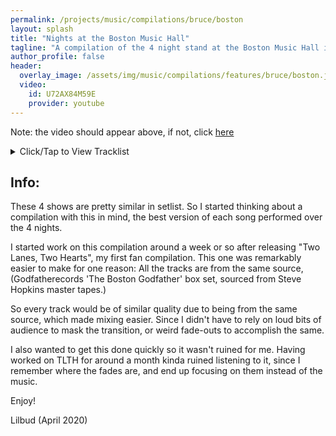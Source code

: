 ```yaml
---
permalink: /projects/music/compilations/bruce/boston
layout: splash
title: "Nights at the Boston Music Hall"
tagline: "A compilation of the 4 night stand at the Boston Music Hall in March of 1977 (Released April 2020)"
author_profile: false
header:
  overlay_image: /assets/img/music/compilations/features/bruce/boston.jpg
  video:
    id: U72AX84M59E
    provider: youtube
---
```


Note: the video should appear above, if not, click [here](https://www.youtube.com/watch?v=U72AX84M59E)

<details>
<summary>Click/Tap to View Tracklist</summary>
<pre>
<code>
Disc 1:
01 - Night - (March 22, 1977)
02 - Don't Look Back - (March 22, 1977)
03 - Spirit In The Night - (March 22, 1977)
04 - It's My Life - (March 22, 1977)
05 - Incident On 57th Street - (March 25, 1977)
06 - Thunder Road - (March 23, 1977)
07 - Mona - She's The One - (March 24, 1977)

Disc 2:
01 - Tenth Avenue Freeze-Out - (March 24, 1977)
02 - Action In The Streets - (March 22, 1977)
03 - Growin' Up - (March 23, 1977)
04 - It's Hard To Be A Saint In The City - (March 25, 1977)
05 - Backstreets - (March 25, 1977)
06 - Jungleland - (March 23, 1977)
07 - Rosalita (Come Out Tonight) - (March 25, 1977)

Disc 3:
01 - Born To Run - (March 23, 1977)
02 - The Promise - (March 22, 1977)
03 - Quarter To Three - (March 22, 1977)
04 - Little Latin Lupe Lu - (March 25, 1977)
05 - You Can't Sit Down - (March 25, 1977)
06 - (Your Love Keeps Lifting Me) Higher And Higher - (March 25, 1977)
</code>
</pre>
</details>

## Info:

These 4 shows are pretty similar in setlist. So I started thinking about a compilation with this in mind, the best version of each song performed over the 4 nights.

I started work on this compilation around a week or so after releasing "Two Lanes, Two Hearts", my first fan compilation. This one was remarkably easier to make for one reason: All the tracks are from the same source, (Godfatherecords 'The Boston Godfather' box set, sourced from Steve Hopkins master tapes.)

So every track would be of similar quality due to being from the same source, which made mixing easier. Since I didn't have to rely on loud bits of audience to mask the transition, or weird fade-outs to accomplish the same.

I also wanted to get this done quickly so it wasn't ruined for me. Having worked on TLTH for around a month kinda ruined listening to it, since I remember where the fades are, and end up focusing on them instead of the music.

Enjoy!

Lilbud (April 2020)
